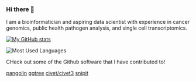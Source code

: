 ### Hi there 👋

I am a bioinformatician and aspiring data scientist with experience in cancer genomics, public health pathogen analysis, and single cell transcriptomics. 


[![My GitHub stats](https://github-readme-stats.vercel.app/api?username=matt-sd-watson)](https://github.com/matt-sd-watson/github-readme-stats)


![Most Used Languages](https://github-readme-stats.vercel.app/api/top-langs/?username=matt-sd-watson&theme=tokyonight)

CHeck out some of the Github software that I have contributed to!

[pangolin](https://github.com/cov-lineages/pangolin)
[ggtree](https://github.com/YuLab-SMU/ggtree)
[civet/civet3](https://github.com/artic-network/civet)
[snipit](https://github.com/aineniamh/snipit)


